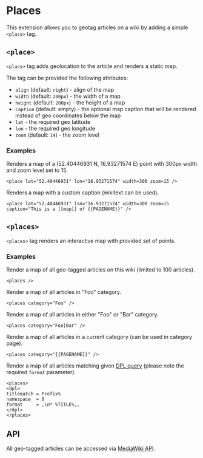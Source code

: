 Places
======

This extension allows you to geotag articles on a wiki by adding a simple `<place>` tag.
 
## `<place>`

`<place>` tag adds geolocation to the article and renders a static map.

The tag can be provided the following attributes:

* `align` (default: `right`) - align of the map
* `width` (default: `200px`) - the width of a map
* `height` (default: `200px`) - the height of a map
* `caption` (default: empty) - the optional map caption that will be rendered instead of geo coordinates below the map
* `lat` - the required geo latitude
* `lon` - the required geo longitude
* `zoom` (default: `14`) - the zoom level

### Examples

Renders a map of a (52.40446931 N, 16.93271574 E) point with 300px width and zoom level set to 15.

```
<place lat="52.40446931" lon="16.93271574" width=300 zoom=15 />
```

Renders a map with a custom caption (wikitext can be used).

```
<place lat="52.40446931" lon="16.93271574" width=300 zoom=15 caption="This is a [[map]] of {{PAGENAME}}" />
```

## `<places>`

`<places>` tag renders an interactive map with provided set of points.

### Examples

Render a map of all geo-tagged articles on this wiki (limited to 100 articles).

```
<places />
```

Render a map of all articles in "Foo" category.

```
<places category="Foo" />
```

Render a map of all articles in either "Foo" or "Bar" category.

```
<places category="Foo|Bar" />
```

Render a map of all articles in a current category (can be used in category page).

```
<places category="{{PAGENAME}}" />
```

Render a map of all articles matching given [DPL query](http://semeb.com/dpldemo/index.php?title=DPL:Manual_-_DPL_parameters:_Criteria_for_page_selection) (please note the required `format` parameter).

```
<places>
<dpl>
titlematch = Prefix%
namespace  = 0
format     = ,\n* %TITLE%,,
</dpl>
</places>
```

## API

All geo-tagged articles can be accessed via [MediaWiki API](http://poznan.wikia.com/api.php?action=places).
